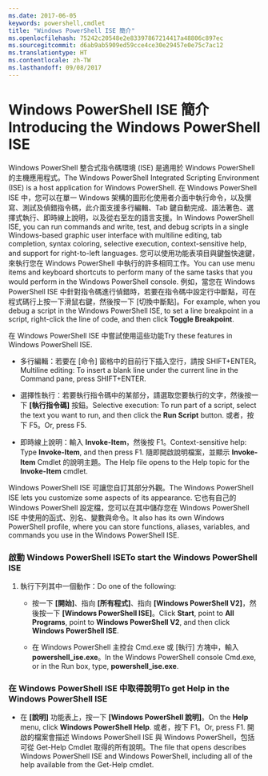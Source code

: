 ```yaml
---
ms.date: 2017-06-05
keywords: powershell,cmdlet
title: "Windows PowerShell ISE 簡介"
ms.openlocfilehash: 75242c20548e2e83397867214417a48806c897ec
ms.sourcegitcommit: d6ab9ab5909ed59cce4ce30e29457e0e75c7ac12
ms.translationtype: HT
ms.contentlocale: zh-TW
ms.lasthandoff: 09/08/2017
---
```

# <a name="introducing-the-windows-powershell-ise"></a><span data-ttu-id="a18d7-103">Windows PowerShell ISE 簡介</span><span class="sxs-lookup"><span data-stu-id="a18d7-103">Introducing the Windows PowerShell ISE</span></span>
<span data-ttu-id="a18d7-104">Windows PowerShell 整合式指令碼環境 (ISE) 是適用於 Windows PowerShell 的主機應用程式。</span><span class="sxs-lookup"><span data-stu-id="a18d7-104">The Windows PowerShell Integrated Scripting Environment (ISE) is a host application for Windows PowerShell.</span></span> <span data-ttu-id="a18d7-105">在 Windows PowerShell ISE 中，您可以在單一 Windows 架構的圖形化使用者介面中執行命令，以及撰寫、測試及偵錯指令碼，此介面支援多行編輯、Tab 鍵自動完成、語法著色、選擇式執行、即時線上說明，以及從右至左的語言支援。</span><span class="sxs-lookup"><span data-stu-id="a18d7-105">In Windows PowerShell ISE, you can run commands and write, test, and debug scripts in a single Windows-based graphic user interface with multiline editing, tab completion, syntax coloring, selective execution, context-sensitive help, and support for right-to-left languages.</span></span>
<span data-ttu-id="a18d7-106">您可以使用功能表項目與鍵盤快速鍵，來執行您在 Windows PowerShell 中執行的許多相同工作。</span><span class="sxs-lookup"><span data-stu-id="a18d7-106">You can use menu items and keyboard shortcuts to perform many of the same tasks that you would perform in the Windows PowerShell console.</span></span>  <span data-ttu-id="a18d7-107">例如，當您在 Windows PowerShell ISE 中針對指令碼進行偵錯時，若要在指令碼中設定行中斷點，可在程式碼行上按一下滑鼠右鍵，然後按一下 [切換中斷點]。</span><span class="sxs-lookup"><span data-stu-id="a18d7-107">For example, when you debug a script in the Windows PowerShell ISE, to set a line breakpoint in a script, right-click the line of code, and then click **Toggle Breakpoint**.</span></span>

<span data-ttu-id="a18d7-108">在 Windows PowerShell ISE 中嘗試使用這些功能</span><span class="sxs-lookup"><span data-stu-id="a18d7-108">Try these features in Windows PowerShell ISE.</span></span>

- <span data-ttu-id="a18d7-109">多行編輯：若要在 [命令] 窗格中的目前行下插入空行，請按 SHIFT+ENTER。</span><span class="sxs-lookup"><span data-stu-id="a18d7-109">Multiline editing: To insert a blank line under the current line in the Command pane, press SHIFT+ENTER.</span></span>

- <span data-ttu-id="a18d7-110">選擇性執行：若要執行指令碼中的某部分，請選取您要執行的文字，然後按一下 **[執行指令碼]** 按鈕。</span><span class="sxs-lookup"><span data-stu-id="a18d7-110">Selective execution: To run part of a script, select the text you want to run, and then click the **Run Script** button.</span></span> <span data-ttu-id="a18d7-111">或者，按下 F5。</span><span class="sxs-lookup"><span data-stu-id="a18d7-111">Or, press F5.</span></span>

- <span data-ttu-id="a18d7-112">即時線上說明：輸入 **Invoke-Item**，然後按 F1。</span><span class="sxs-lookup"><span data-stu-id="a18d7-112">Context-sensitive help: Type **Invoke-Item**, and then press F1.</span></span> <span data-ttu-id="a18d7-113">隨即開啟說明檔案，並顯示 **Invoke-Item** Cmdlet 的說明主題。</span><span class="sxs-lookup"><span data-stu-id="a18d7-113">The Help file opens to the Help topic for the **Invoke-Item** cmdlet.</span></span>

<span data-ttu-id="a18d7-114">Windows PowerShell ISE 可讓您自訂其部分外觀。</span><span class="sxs-lookup"><span data-stu-id="a18d7-114">The Windows PowerShell ISE lets you customize some aspects of its appearance.</span></span> <span data-ttu-id="a18d7-115">它也有自己的 Windows PowerShell 設定檔，您可以在其中儲存您在 Windows PowerShell ISE 中使用的函式、別名、變數與命令。</span><span class="sxs-lookup"><span data-stu-id="a18d7-115">It also has its own Windows PowerShell profile, where you can store functions, aliases, variables, and commands you use in the Windows PowerShell ISE.</span></span>

### <a name="to-start-the-windows-powershell-ise"></a><span data-ttu-id="a18d7-116">啟動 Windows PowerShell ISE</span><span class="sxs-lookup"><span data-stu-id="a18d7-116">To start the Windows PowerShell ISE</span></span>

1. <span data-ttu-id="a18d7-117">執行下列其中一個動作：</span><span class="sxs-lookup"><span data-stu-id="a18d7-117">Do one of the following:</span></span>

    -   <span data-ttu-id="a18d7-118">按一下 **[開始]**、指向 **[所有程式]**、指向 **[Windows PowerShell V2]**，然後按一下 **[Windows PowerShell ISE]**。</span><span class="sxs-lookup"><span data-stu-id="a18d7-118">Click **Start**, point to **All Programs**, point to **Windows PowerShell V2**, and then click **Windows PowerShell ISE**.</span></span>

    -   <span data-ttu-id="a18d7-119">在 Windows PowerShell 主控台 Cmd.exe 或 [執行] 方塊中，輸入 **powershell_ise.exe**。</span><span class="sxs-lookup"><span data-stu-id="a18d7-119">In the Windows PowerShell console Cmd.exe, or in the Run box, type, **powershell_ise.exe**.</span></span>

### <a name="to-get-help-in-the-windows-powershell-ise"></a><span data-ttu-id="a18d7-120">在 Windows PowerShell ISE 中取得說明</span><span class="sxs-lookup"><span data-stu-id="a18d7-120">To get Help in the Windows PowerShell ISE</span></span>

- <span data-ttu-id="a18d7-121">在 **[說明]** 功能表上，按一下 **[Windows PowerShell 說明]**。</span><span class="sxs-lookup"><span data-stu-id="a18d7-121">On the **Help** menu, click **Windows PowerShell Help**.</span></span> <span data-ttu-id="a18d7-122">或者，按下 F1。</span><span class="sxs-lookup"><span data-stu-id="a18d7-122">Or, press F1.</span></span> <span data-ttu-id="a18d7-123">開啟的檔案會描述 Windows PowerShell ISE 與 Windows PowerShell，包括可從 Get-Help Cmdlet 取得的所有說明。</span><span class="sxs-lookup"><span data-stu-id="a18d7-123">The file that opens describes Windows PowerShell ISE and Windows PowerShell, including all of the help available from the Get-Help cmdlet.</span></span>

